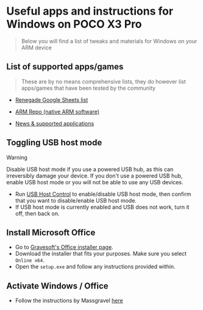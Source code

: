# Useful apps and instructions for Windows on POCO X3 Pro
>
> Below you will find a list of tweaks and materials for Windows on your ARM device


## List of supported apps/games
>
> These are by no means comprehensive lists, they do however list apps/games that have been tested by the community

- [Renegade Google Sheets list](https://docs.google.com/spreadsheets/d/1XYuoySgYQE0HL573sA-0RGMX7I4lt5rWJuQ8Z8yRJNY/edit?usp=drivesdk)

- [ARM Repo (native ARM software)](https://armrepo.ver.lt/)

- [News & supported applications](https://windowsonarm.org/)

## Toggling USB host mode
> [!Warning]
> Disable USB host mode if you use a powered USB hub, as this can irreversibly damage your device. If you don't use a powered USB hub, enable USB host mode or you will not be able to use any USB devices.

- Run [USB Host Control](https://github.com/n00b69/woa-helper/raw/refs/heads/main/app/src/main/assets/usbhostmode.exe) to enable/disable USB host mode, then confirm that you want to disable/enable USB host mode.
- If USB host mode is currently enabled and USB does not work, turn it off, then back on.

## Install Microsoft Office
- Go to [Gravesoft's Office installer page](https://gravesoft.dev/office_c2r_links).
- Download the installer that fits your purposes. Make sure you select `Online x64`.
- Open the `setup.exe` and follow any instructions provided within.

## Activate Windows / Office
- Follow the instructions by Massgravel [here](https://github.com/massgravel/Microsoft-Activation-Scripts)
